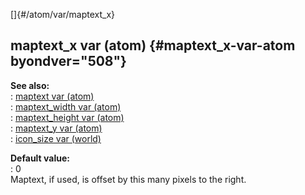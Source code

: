[]{#/atom/var/maptext_x}    
## maptext_x var (atom) {#maptext_x-var-atom byondver="508"}    
**See also:**    
:   [maptext var (atom)](ref/atom/var/maptext)    
:   [maptext_width var (atom)](ref/atom/var/maptext_width)    
:   [maptext_height var (atom)](ref/atom/var/maptext_height)    
:   [maptext_y var (atom)](ref/atom/var/maptext_y)    
:   [icon_size var (world)](ref/world/var/icon_size)    
<!-- -->    
**Default value:**    
:   0    
Maptext, if used, is offset by this many pixels to the right.  